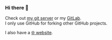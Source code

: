 ### Hi there 👋

Check out [my git server](https://git.kasad.com)
or my [GitLab](https://gitlab.com/kdkasad).  
I only use GitHub for forking other GitHub projects.

I also have a [🌐 website](https://kasad.com).

<!--
**kdkasad/kdkasad** is a ✨ _special_ ✨ repository because its `README.md` (this file) appears on your GitHub profile.

Here are some ideas to get you started:

- 🔭 I’m currently working on ...
- 🌱 I’m currently learning ...
- 👯 I’m looking to collaborate on ...
- 🤔 I’m looking for help with ...
- 💬 Ask me about ...
- 📫 How to reach me: ...
- 😄 Pronouns: ...
- ⚡ Fun fact: ...
-->
